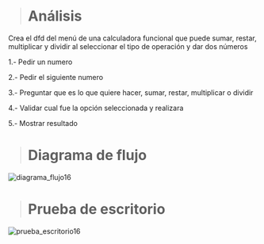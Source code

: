 > # Análisis 
Crea el dfd del menú de una calculadora funcional que puede sumar, restar, multiplicar y dividir al seleccionar el tipo de operación y dar dos números

1.- Pedir un numero

2.- Pedir el siguiente numero

3.- Preguntar que es lo que quiere hacer, sumar, restar, multiplicar o dividir

4.- Validar cual fue la opción seleccionada y realizara

5.- Mostrar resultado 

> # Diagrama de flujo
![diagrama_flujo16](https://github.com/Hilayani/ICI-Primera_parcial/assets/122384970/de54fcdc-bb94-4645-8d7d-2599a0c9050c)

> # Prueba de escritorio
![prueba_escritorio16](https://github.com/Hilayani/ICI-Primera_parcial/assets/122384970/9e20bfa8-1c50-42d1-a1a9-136567b33e79)
